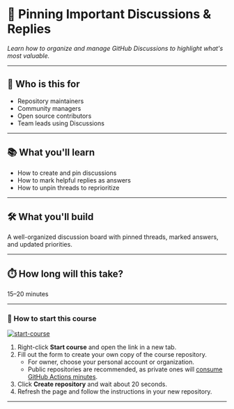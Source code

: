 

<!--
  <<< Author notes: Step 1 >>>
  Choose 3-5 steps for your course.
  The first step is always the hardest, so pick something easy!
  Link to docs.github.com for further explanations.
  Encourage users to open new tabs for steps!
-->

# 📌 Pinning Important Discussions & Replies

_Learn how to organize and manage GitHub Discussions to highlight what's most valuable._

---

## 👥 Who is this for
- Repository maintainers  
- Community managers  
- Open source contributors  
- Team leads using Discussions  

---

## 📚 What you'll learn
- How to create and pin discussions
- How to mark helpful replies as answers
- How to unpin threads to reprioritize

---

## 🛠️ What you'll build
A well-organized discussion board with pinned threads, marked answers, and updated priorities.

---

## ⏱️ How long will this take?
15–20 minutes

---

### 🚀 How to start this course

[![start-course](https://user-images.githubusercontent.com/1221423/235727646-4a590299-ffe5-480d-8cd5-8194ea184546.svg)](https://github.com/new?template_owner=samaradw&template_name=pin7&owner=%40me&name=samaradw-pin7&description=My+clone+repository&visibility=public)

1. Right-click **Start course** and open the link in a new tab.
2. Fill out the form to create your own copy of the course repository.
   - For owner, choose your personal account or organization.
   - Public repositories are recommended, as private ones will [consume GitHub Actions minutes](https://docs.github.com/en/billing/managing-billing-for-github-actions/about-billing-for-github-actions).
3. Click **Create repository** and wait about 20 seconds.
4. Refresh the page and follow the instructions in your new repository.

<footer>

<!--
  <<< Author notes: Footer >>>
  Add a link to get support, GitHub status page, code of conduct, license link.
-->

---
